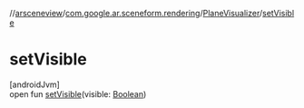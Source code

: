 //[arsceneview](../../../index.md)/[com.google.ar.sceneform.rendering](../index.md)/[PlaneVisualizer](index.md)/[setVisible](set-visible.md)

# setVisible

[androidJvm]\
open fun [setVisible](set-visible.md)(visible: [Boolean](https://kotlinlang.org/api/latest/jvm/stdlib/kotlin/-boolean/index.html))
